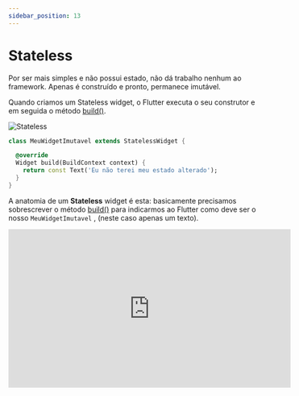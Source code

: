 ```yaml
---
sidebar_position: 13
---
```


# Stateless

Por ser mais simples e não possui estado, não dá trabalho nenhum ao framework. Apenas é construído e pronto, permanece imutável.

Quando criamos um Stateless widget, o Flutter executa o seu construtor e em seguida o método [build()](https://api.flutter.dev/flutter/widgets/StatelessWidget/build.html).

![Stateless](/img/stateless.png)

```dart
class MeuWidgetImutavel extends StatelessWidget {

  @override
  Widget build(BuildContext context) {
    return const Text('Eu não terei meu estado alterado');
  }
}
```

A anatomia de um **Stateless** widget é esta: basicamente precisamos sobrescrever o método [build()](https://api.flutter.dev/flutter/widgets/StatelessWidget/build.html) para indicarmos ao Flutter como deve ser o nosso `MeuWidgetImutavel` , (neste caso apenas um texto).

<div class="video-container">
<iframe width="560" height="315" src="https://www.youtube.com/embed/WQ-cmdhkXCA" title="YouTube video player" frameborder="0" allow="accelerometer; autoplay; clipboard-write; encrypted-media; gyroscope; picture-in-picture" allowfullscreen></iframe>
</div>